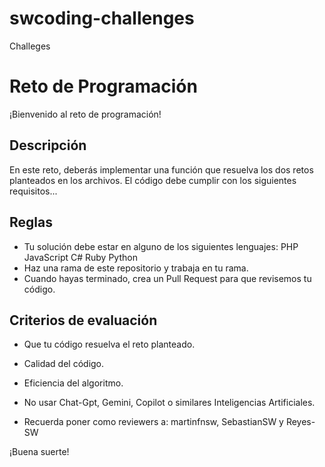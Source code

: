 # swcoding-challenges
Challeges

# Reto de Programación
¡Bienvenido al reto de programación!

## Descripción
En este reto, deberás implementar una función que resuelva los dos retos planteados en los archivos. El código debe cumplir con los siguientes requisitos...

## Reglas
- Tu solución debe estar en alguno de los siguientes lenguajes:
    PHP
    JavaScript
    C#
    Ruby
    Python
- Haz una rama de este repositorio y trabaja en tu rama.
- Cuando hayas terminado, crea un Pull Request para que revisemos tu código.

## Criterios de evaluación
- Que tu código resuelva el reto planteado.
- Calidad del código.
- Eficiencia del algoritmo.
- No usar Chat-Gpt, Gemini, Copilot o similares Inteligencias Artificiales.

- Recuerda poner como reviewers a: martinfnsw, SebastianSW y Reyes-SW

¡Buena suerte!
